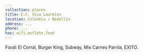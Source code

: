 ```yaml
---
collection: places
title: C.C. Viva Laureles
location: Colombia / Medellín
address: ...
phone: ...
has: wifi,outlets,food
---
```


Food: El Corral, Burger King, Subway, Mis Carnes Parrila, EXITO.
